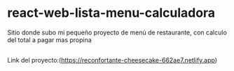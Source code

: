 # react-web-lista-menu-calculadora
Sitio donde subo mi pequeño proyecto de menú de restaurante, con calculo del total a pagar mas propina
##
Link del proyecto:(https://reconfortante-cheesecake-662ae7.netlify.app)
